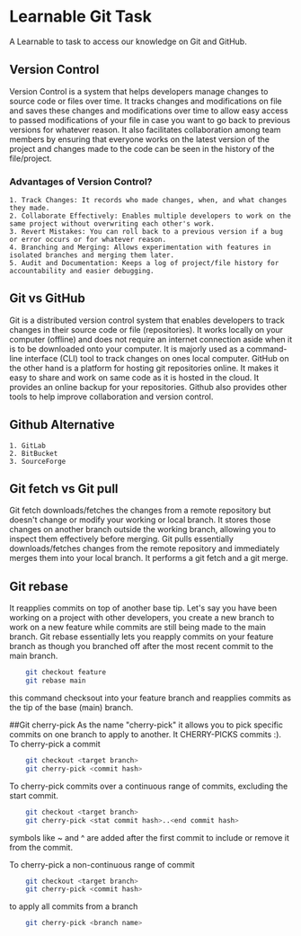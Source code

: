 # Learnable Git Task

A Learnable to task to access our knowledge on Git and GitHub.

## Version Control

Version Control is a system that helps developers manage changes to source code or files over time. It tracks changes and modifications on file and saves these changes and modifications over time to allow easy access to passed modifications of your file in case you want to go back to previous versions for whatever reason. It also facilitates collaboration among team members by ensuring that everyone works on the latest version of the project and changes made to the code can be seen in the history of the file/project.

### Advantages of Version Control?

    1. Track Changes: It records who made changes, when, and what changes they made.
    2. Collaborate Effectively: Enables multiple developers to work on the same project without overwriting each other's work.
    3. Revert Mistakes: You can roll back to a previous version if a bug or error occurs or for whatever reason.
    4. Branching and Merging: Allows experimentation with features in isolated branches and merging them later.
    5. Audit and Documentation: Keeps a log of project/file history for accountability and easier debugging.

## Git vs GitHub

Git is a distributed version control system that enables developers to track changes in their source code or file (repositories). It works locally on your computer (offline) and does not require an internet connection aside when it is to be downloaded onto your computer. It is majorly used as a command-line interface (CLI) tool to track changes on ones local computer.  GitHub on the other hand is a platform for hosting git repositories online. It makes it easy to share and work on same code as it is hosted in the cloud. It provides an online backup for your repositories. Github also provides other tools to help improve collaboration and version control.


## Github Alternative
    1. GitLab
    2. BitBucket
    3. SourceForge

## Git fetch vs Git pull

Git fetch downloads/fetches the changes from a remote repository but doesn't change or modify your working or local branch. It stores those changes on another branch outside the working branch, allowing you to inspect them effectively before merging. Git pulls essentially downloads/fetches changes from the remote repository and immediately merges them into your local branch. It performs a git fetch and a git merge.

## Git rebase
It reapplies commits on top of another base tip. Let's say you have been working on a project with other developers, you create a new branch to work on a new feature while commits are still being made to the main branch. Git rebase essentially lets you reapply commits on your feature branch as though you branched off after the most recent commit to the main branch.

```bash
    git checkout feature
    git rebase main
```
this command checksout into your feature branch and reapplies commits as the tip of the base (main) branch.

##Git cherry-pick
As the name "cherry-pick" it allows you to pick specific commits on one branch to apply to another. It CHERRY-PICKS commits :). To cherry-pick a commit

```bash
    git checkout <target branch>
    git cherry-pick <commit hash>
```
To cherry-pick commits over a continuous range of commits, excluding the start commit.

```bash
    git checkout <target branch>
    git cherry-pick <stat commit hash>..<end commit hash>
```
symbols like ~ and ^ are added after the first commit to include or remove it from the commit.


To cherry-pick a non-continuous range of commit

```bash
    git checkout <target branch>
    git cherry-pick <commit hash>
```

to apply all commits from a branch

```bash
    git cherry-pick <branch name>
```
